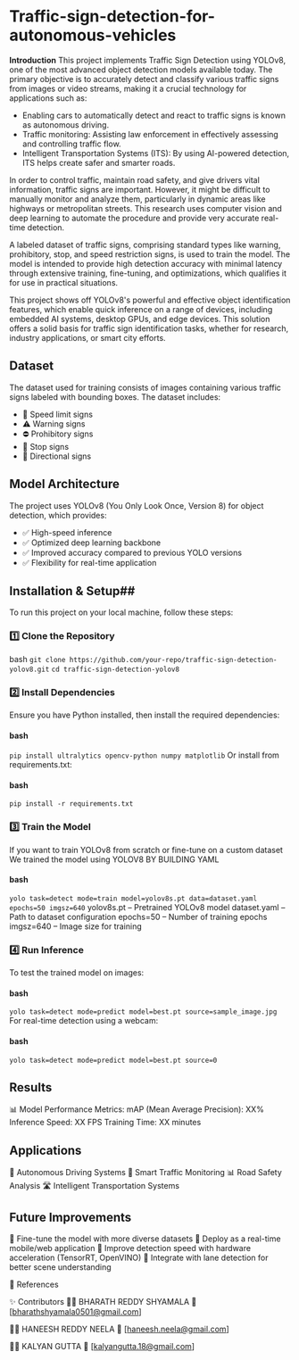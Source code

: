 # Traffic-sign-detection-for-autonomous-vehicles
**Introduction**
This project implements Traffic Sign Detection using YOLOv8, one of the most advanced object detection models available today. The primary objective is to accurately detect and classify various traffic signs from images or video streams, making it a crucial technology for applications such as:
* Enabling cars to automatically detect and react to traffic signs is known as autonomous driving.
* Traffic monitoring: Assisting law enforcement in effectively assessing and controlling traffic flow.
* Intelligent Transportation Systems (ITS): By using AI-powered detection, ITS helps create safer and smarter roads.

In order to control traffic, maintain road safety, and give drivers vital information, traffic signs are important.  However, it might be difficult to manually monitor and analyze them, particularly in dynamic areas like highways or metropolitan streets.  This research uses computer vision and deep learning to automate the procedure and provide very accurate real-time detection.

 A labeled dataset of traffic signs, comprising standard types like warning, prohibitory, stop, and speed restriction signs, is used to train the model.  The model is intended to provide high detection accuracy with minimal latency through extensive training, fine-tuning, and optimizations, which qualifies it for use in practical situations.

This project shows off YOLOv8's powerful and effective object identification features, which enable quick inference on a range of devices, including embedded AI systems, desktop GPUs, and edge devices.  This solution offers a solid basis for traffic sign identification tasks, whether for research, industry applications, or smart city efforts.



## Dataset

The dataset used for training consists of images containing various traffic signs labeled with bounding boxes. The dataset includes:
* 🚏 Speed limit signs
* ⚠️ Warning signs
* ⛔ Prohibitory signs
* 🛑 Stop signs
* 📍 Directional signs




## Model Architecture

The project uses YOLOv8 (You Only Look Once, Version 8) for object detection, which provides:

* ✅ High-speed inference
* ✅ Optimized deep learning backbone
* ✅ Improved accuracy compared to previous YOLO versions
* ✅ Flexibility for real-time application



## Installation & Setup##

To run this project on your local machine, follow these steps:

### 1️⃣ Clone the Repository

bash
```git clone https://github.com/your-repo/traffic-sign-detection-yolov8.git```
```cd traffic-sign-detection-yolov8```

### 2️⃣ Install Dependencies

Ensure you have Python installed, then install the required dependencies:

#### bash
```pip install ultralytics opencv-python numpy matplotlib```
Or install from requirements.txt:

#### bash
```pip install -r requirements.txt```

### 3️⃣ Train the Model

If you want to train YOLOv8 from scratch or fine-tune on a custom dataset
We trained the model using YOLOV8 BY BUILDING YAML

#### bash
```yolo task=detect mode=train model=yolov8s.pt data=dataset.yaml epochs=50 imgsz=640```
yolov8s.pt – Pretrained YOLOv8 model
dataset.yaml – Path to dataset configuration
epochs=50 – Number of training epochs
imgsz=640 – Image size for training


### 4️⃣ Run Inference
To test the trained model on images:

#### bash
```yolo task=detect mode=predict model=best.pt source=sample_image.jpg```
For real-time detection using a webcam:

#### bash
```yolo task=detect mode=predict model=best.pt source=0```


## Results
📊 Model Performance Metrics:
mAP (Mean Average Precision): XX%
Inference Speed: XX FPS
Training Time: XX minutes

## Applications
🚗 Autonomous Driving Systems
🚦 Smart Traffic Monitoring
📊 Road Safety Analysis
🛣️ Intelligent Transportation Systems

## Future Improvements
🔹 Fine-tune the model with more diverse datasets
🔹 Deploy as a real-time mobile/web application
🔹 Improve detection speed with hardware acceleration (TensorRT, OpenVINO)
🔹 Integrate with lane detection for better scene understanding

📝 References



✨ Contributors
👨‍💻 BHARATH REDDY SHYAMALA
📧 [bharathshyamala0501@gmail.com]

👨‍💻 HANEESH REDDY NEELA
📧 [haneesh.neela@gmail.com]

👨‍💻 KALYAN GUTTA
📧 [kalyangutta.18@gmail.com]
